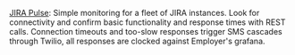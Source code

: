 [JIRA Pulse](https://github.com/lbonanomi/monitoring_tools/tree/master/jira_pulse): Simple monitoring for a fleet of JIRA instances. Look for connectivity and confirm basic functionality and response times with REST calls. Connection timeouts and too-slow responses trigger SMS cascades through Twilio, all responses are clocked against Employer's grafana.
